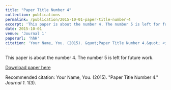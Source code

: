 ```yaml
---
title: "Paper Title Number 4"
collection: publications
permalink: /publication/2015-10-01-paper-title-number-4
excerpt: 'This paper is about the number 4. The number 5 is left for future work.'
date: 2015-10-01
venue: 'Journal 1'
paperurl: 'hhH'
citation: 'Your Name, You. (2015). &quot;Paper Title Number 4.&quot; <i>Journal 1</i>. 1(3).'
---
```

This paper is about the number 4. The number 5 is left for future work.

[Download paper here](https://github.com/DavidZJHIT/DavidZJHIT.github.io/blob/master/files/1-4%E4%BD%9C%EF%BC%88%E6%9D%A8%E4%BA%9A%E6%A5%A0%EF%BC%89-%20Ceramics%20International.pdf)

Recommended citation: Your Name, You. (2015). "Paper Title Number 4." <i>Journal 1</i>. 1(3).
